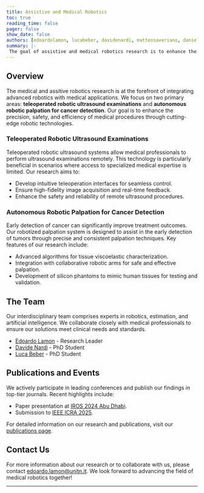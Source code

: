```yaml
---
title: Assistive and Medical Robotics 
toc: true
reading_time: false
pager: false
show_date: false
authors: [edoardolamon, lucabeber, davidenardi, matteosaveriano, danielefontanelli, luigipalopoli]
summary: |-
 The goal of assistive and medical robotics research is to enhance the precision, safety, and efficiency of medical procedures through cutting-edge robotic technologies. We focus on two primary areas: teleoperated robotic ultrasound examinations and autonomous robotic palpation for cancer detection.
---
```


## Overview

The medical and assitive robotics research is at the forefront of integrating advanced robotics with medical applications. We focus on two primary areas: **teleoperated robotic ultrasound examinations** and **autonomous robotic palpation for cancer detection**. Our goal is to enhance the precision, safety, and efficiency of medical procedures through cutting-edge robotic technologies.

### Teleoperated Robotic Ultrasound Examinations

Teleoperated robotic ultrasound systems allow medical professionals to perform ultrasound examinations remotely. This technology is particularly beneficial in scenarios where access to specialized medical expertise is limited. Our research aims to:

- Develop intuitive teleoperation interfaces for seamless control.
- Ensure high-fidelity image acquisition and real-time feedback.
- Enhance the safety and reliability of remote ultrasound procedures.

### Autonomous Robotic Palpation for Cancer Detection

Early detection of cancer can significantly improve treatment outcomes. Our robotized palpation system is designed to assist in the early detection of tumors through precise and consistent palpation techniques. Key features of our research include:

- Advanced algorithms for tissue viscoelastic characterization.
- Integration with collaborative robotic arms for safe and effective palpation.
- Development of silicon phantoms to mimic human tissues for testing and validation.

## The Team

Our interdisciplinary team comprises experts in robotics, estimation, and artificial intelligence. We collaborate closely with medical professionals to ensure our solutions meet clinical needs and standards.

- [Edoardo Lamon](/author/edoardo-lamon/) - Research Leader
- [Davide Nardi](/author/davide-nardi/) - PhD Student
- [Luca Beber](/author/luca-beber/) - PhD Student

## Publications and Events

We actively participate in leading conferences and publish our findings in top-tier journals. Recent highlights include:

- Paper presentation at [IROS 2024 Abu Dhabi](/post/iros2024/).
- Submission to [IEEE ICRA 2025](/publication/nardi-2024-anatomy/).
<!-- - Ongoing research projects and collaborations with renowned institutions. -->

For detailed information on our research and publications, visit our [publications page](/publication/).

## Contact Us

For more information about our research or to collaborate with us, please contact [edoardo.lamon@unitn.it](mailto:edoardo.lamon@unitn.it). We look forward to advancing the field of medical robotics together!

---